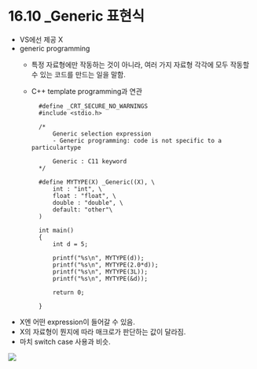 # 16.10 _Generic 표현식
* VS에선 제공 X
* generic programming
    - 특정 자료형에만 작동하는 것이 아니라, 여러 가지 자료형 각각에 모두 작동할 수 있는 코드를 만드는 일을 말함.
    - C++ template programming과 연관

            #define _CRT_SECURE_NO_WARNINGS
            #include <stdio.h>

            /*
                Generic selection expression
                - Generic programming: code is not specific to a particulartype

                Generic : C11 keyword
            */

            #define MYTYPE(X) _Generic((X), \
                int : "int", \
                float : "float", \
                double : "double", \
                default: "other"\
            )

            int main()
            {
                int d = 5;

                printf("%s\n", MYTYPE(d));
                printf("%s\n", MYTYPE(2.0*d));
                printf("%s\n", MYTYPE(3L));
                printf("%s\n", MYTYPE(&d));

                return 0;

            } 

* X엔 어떤 expression이 들어갈 수 있음.
* X의 자료형이 뭔지에 따라 매크로가 판단하는 값이 달라짐.
* 마치 switch case 사용과 비슷.

<img src="https://github.com/uber9ma/following_C/blob/master/images/chapter16/pre12.png?raw=true">